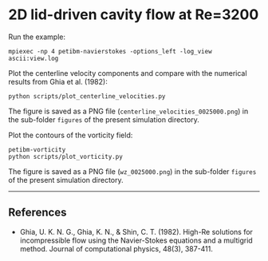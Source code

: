 # 2D lid-driven cavity flow at Re=3200

Run the example:

```shell
mpiexec -np 4 petibm-navierstokes -options_left -log_view ascii:view.log
```

Plot the centerline velocity components and compare with the numerical results from Ghia et al. (1982):

```shell
python scripts/plot_centerline_velocities.py
```

The figure is saved as a PNG file (`centerline_velocities_0025000.png`) in the sub-folder `figures` of the present simulation directory.

Plot the contours of the vorticity field:

```shell
petibm-vorticity
python scripts/plot_vorticity.py
```

The figure is saved as a PNG file (`wz_0025000.png`) in the sub-folder `figures` of the present simulation directory.

---

## References

* Ghia, U. K. N. G., Ghia, K. N., & Shin, C. T. (1982). High-Re solutions for incompressible flow using the Navier-Stokes equations and a multigrid method. Journal of computational physics, 48(3), 387-411.
